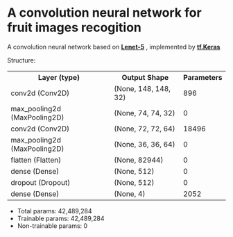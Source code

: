 <!DOCTYPE html>
<html>

<head>
</head>

<body>
    <h1>A convolution neural network for fruit images recogition</h1>
    <p>A convolution neural network based on <a href="http://yann.lecun.com/exdb/lenet/"><b>Lenet-5</b></a>
        , implemented by <a href="https://www.tensorflow.org/api_docs/python/tf/keras"><b>tf.Keras</b></a></p>
    <p>Structure:</p>
    <table>
        <tr>
            <th>Layer (type)</th>
            <th>Output Shape</th>
            <th>Parameters</th>
        </tr>
        <tr>
            <td>conv2d (Conv2D)</td>
            <td>(None, 148, 148, 32)</td>
            <td>896</td>
        </tr>
        <tr>
            <td>max_pooling2d (MaxPooling2D)</td>
            <td>(None, 74, 74, 32)</td>
            <td>0</td>
        </tr>
        <tr>
            <td>conv2d (Conv2D)</td>
            <td>(None, 72, 72, 64)</td>
            <td>18496</td>
        </tr>
        <tr>
            <td>max_pooling2d (MaxPooling2D)</td>
            <td>(None, 36, 36, 64)</td>
            <td>0</td>
        </tr>
        <tr>
            <td>flatten (Flatten)</td>
            <td>(None, 82944)</td>
            <td>0</td>
        </tr>
        <tr>
            <td>dense (Dense)</td>
            <td>(None, 512)</td>
            <td>0</td>
        </tr>
        <tr>
            <td>dropout (Dropout)</td>
            <td>(None, 512)</td>
            <td>0</td>
        </tr>
        <tr>
            <td>dense (Dense)</td>
            <td>(None, 4)</td>
            <td>2052</td>
        </tr>
    </table>
    <ul>
        <li>Total params: 42,489,284</li>
        <li>Trainable params: 42,489,284</li>
        <li>Non-trainable params: 0</li>
    </ul>
</body>

</html>
